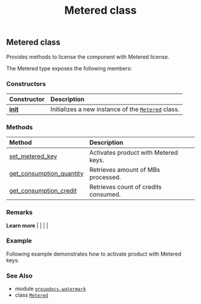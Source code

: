 ﻿---
title: Metered class
second_title: GroupDocs.Watermark for Python via .NET API References
description: 
type: docs
url: /python-net/groupdocs.watermark/metered/
is_root: false
weight: 20
---

## Metered class

Provides methods to license the component with Metered license.



The Metered type exposes the following members:

### Constructors
| Constructor | Description |
| :- | :- |
| [__init__](/watermark/python-net/groupdocs.watermark/metered/__init__/#) | Initializes a new instance of the [`Metered`](/watermark/python-net/groupdocs.watermark/metered) class. |


### Methods
| Method | Description |
| :- | :- |
| [set_metered_key](/watermark/python-net/groupdocs.watermark/metered/set_metered_key/#str-str) | Activates product with Metered keys. |
| [get_consumption_quantity](/watermark/python-net/groupdocs.watermark/metered/get_consumption_quantity/#) | Retrieves amount of MBs processed. |
| [get_consumption_credit](/watermark/python-net/groupdocs.watermark/metered/get_consumption_credit/#) | Retrieves count of credits consumed. |



### Remarks 


**Learn more** |
|
 |
 |

### Example 


Following example demonstrates how to activate product with Metered keys.

### See Also
* module [`groupdocs.watermark`](..)
* class [`Metered`](/watermark/python-net/groupdocs.watermark/metered)

